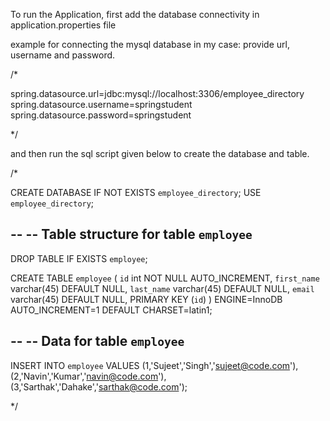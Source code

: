 To run the Application, first add the database connectivity in application.properties file


example for connecting the mysql database in my case: provide url, username and password.

/*

spring.datasource.url=jdbc:mysql://localhost:3306/employee_directory 
spring.datasource.username=springstudent
spring.datasource.password=springstudent 

*/

and then run the sql script given below to create the database and table. 


/*

CREATE DATABASE  IF NOT EXISTS `employee_directory`;
USE `employee_directory`;

--
-- Table structure for table `employee`
--

DROP TABLE IF EXISTS `employee`;

CREATE TABLE `employee` (
  `id` int NOT NULL AUTO_INCREMENT,
  `first_name` varchar(45) DEFAULT NULL,
  `last_name` varchar(45) DEFAULT NULL,
  `email` varchar(45) DEFAULT NULL,
  PRIMARY KEY (`id`)
) ENGINE=InnoDB AUTO_INCREMENT=1 DEFAULT CHARSET=latin1;

--
-- Data for table `employee`
--

INSERT INTO `employee` VALUES 
	(1,'Sujeet','Singh','sujeet@code.com'),
	(2,'Navin','Kumar','navin@code.com'),
	(3,'Sarthak','Dahake','sarthak@code.com');
 
*/
